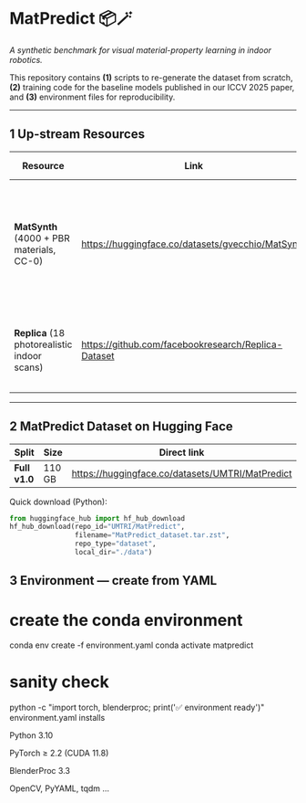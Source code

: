 # MatPredict 📦🪄  
*A synthetic benchmark for visual material-property learning in indoor robotics.*

This repository contains **(1)** scripts to re-generate the dataset from scratch, **(2)** training code for the baseline models published in our ICCV 2025 paper, and **(3)** environment files for reproducibility.

---

## 1  Up-stream Resources

| Resource | Link | What we use it for |
|----------|------|--------------------|
| **MatSynth** (4000 + PBR materials, CC-0) | <https://huggingface.co/datasets/gvecchio/MatSynth>| Randomly sampled to create diverse material stacks (base-colour, roughness, metallic, etc.). |
| **Replica** (18 photorealistic indoor scans) | <https://github.com/facebookresearch/Replica-Dataset> | Source of high-quality object meshes and HDR textures. |

---

## 2  MatPredict Dataset on Hugging Face

| Split | Size | Direct link |
|-------|------|-------------|
| **Full v1.0** | 110 GB | <https://huggingface.co/datasets/UMTRI/MatPredict> | 

Quick download (Python):

```python
from huggingface_hub import hf_hub_download
hf_hub_download(repo_id="UMTRI/MatPredict",
                filename="MatPredict_dataset.tar.zst",
                repo_type="dataset",
                local_dir="./data")
```


 
## 3 Environment — create from YAML

# create the conda environment
conda env create -f environment.yaml
conda activate matpredict

# sanity check
python -c "import torch, blenderproc; print('✅  environment ready')"
environment.yaml installs

Python 3.10

PyTorch ≥ 2.2 (CUDA 11.8)

BlenderProc 3.3

OpenCV, PyYAML, tqdm …
